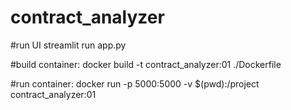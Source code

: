 # contract_analyzer


#run UI
streamlit run app.py

#build container:
docker build -t contract_analyzer:01 ./Dockerfile

#run container:
docker run -p 5000:5000 -v $(pwd):/project contract_analyzer:01